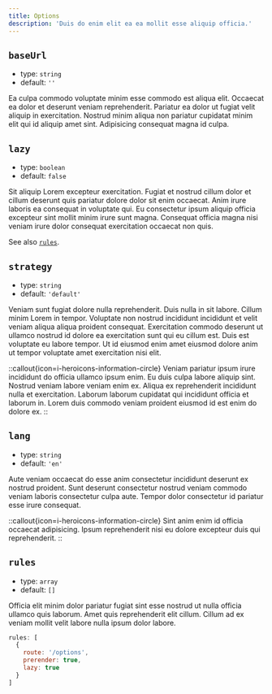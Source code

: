 ```yaml
---
title: Options
description: 'Duis do enim elit ea ea mollit esse aliquip officia.'
---
```


## `baseUrl`

- type: `string`
- default: `''`

Ea culpa commodo voluptate minim esse commodo est aliqua elit. Occaecat ea dolor et deserunt veniam reprehenderit. Pariatur ea dolor ut fugiat velit aliquip in exercitation. Nostrud minim aliqua non pariatur cupidatat minim elit qui id aliquip amet sint. Adipisicing consequat magna id culpa.

## `lazy`

- type: `boolean`
- default: `false`

Sit aliquip Lorem excepteur exercitation. Fugiat et nostrud cillum dolor et cillum deserunt quis pariatur dolore dolor sit enim occaecat. Anim irure laboris ea consequat in voluptate qui. Eu consectetur ipsum aliquip officia excepteur sint mollit minim irure sunt magna. Consequat officia magna nisi veniam irure dolor consequat exercitation occaecat non quis.

See also [`rules`](#rules).

## `strategy`

- type: `string`
- default: `'default'`

Veniam sunt fugiat dolore nulla reprehenderit. Duis nulla in sit labore. Cillum minim Lorem in tempor. Voluptate non nostrud incididunt incididunt et velit veniam aliqua aliqua proident consequat. Exercitation commodo deserunt ut ullamco nostrud id dolore ea exercitation sunt qui eu cillum est. Duis est voluptate eu labore tempor. Ut id eiusmod enim amet eiusmod dolore anim ut tempor voluptate amet exercitation nisi elit.

::callout{icon=i-heroicons-information-circle}
Veniam pariatur ipsum irure incididunt do officia ullamco ipsum enim. Eu duis culpa labore aliquip sint. Nostrud veniam labore veniam enim ex. Aliqua ex reprehenderit incididunt nulla et exercitation. Laborum laborum cupidatat qui incididunt officia et laborum in. Lorem duis commodo veniam proident eiusmod id est enim do dolore ex.
::

## `lang`

- type: `string`
- default: `'en'`

Aute veniam occaecat do esse anim consectetur incididunt deserunt ex nostrud proident. Sunt deserunt consectetur nostrud veniam commodo veniam laboris consectetur culpa aute. Tempor dolor consectetur id pariatur esse irure consequat.

::callout{icon=i-heroicons-information-circle}
Sint anim enim id officia occaecat adipisicing. Ipsum reprehenderit nisi eu dolore excepteur duis qui reprehenderit.
::

## `rules`

- type: `array`
- default: `[]`

Officia elit minim dolor pariatur fugiat sint esse nostrud ut nulla officia ullamco quis laborum. Amet quis reprehenderit elit cillum. Cillum ad ex veniam mollit velit labore nulla ipsum dolor labore.

```js
rules: [
  {
    route: '/options',
    prerender: true,
    lazy: true
  }
]
```
